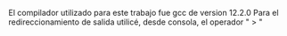 El compilador utilizado para este trabajo fue gcc de version 12.2.0
Para el redireccionamiento de salida utilicé, desde consola, el operador  " > "